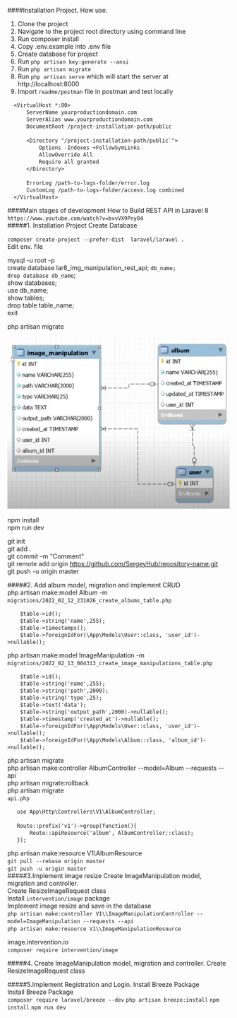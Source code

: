 ####Installation Project. How use.
1. Clone the project  
2. Navigate to the project root directory using command line  
3. Run composer install  
4. Copy .env.example into .env file  
5. Create database for project  
6. Run `php artisan key:generate --ansi`  
7. Run `php artisan migrate`  
8. Run `php artisan serve` which will start the server at http://localhost:8000  
9. Import `readme/postman` file in postman and test locally

```
  <VirtualHost *:80>  
      ServerName yourproductiondomain.com  
      ServerAlias www.yourproductiondomain.com
      DocumentRoot /project-installation-path/public
  
      <Directory "/project-installation-path/public`">
          Options -Indexes +FollowSymLinks
          AllowOverride All
          Require all granted
      </Directory>
  
      ErrorLog /path-to-logs-folder/error.log
      CustomLog /path-to-logs-folder/access.log combined
  </VirtualHost>
  ```
####Main stages of development
How to Build REST API in Laravel 8  
`https://www.youtube.com/watch?v=bvvVX9Pny84`    
#####1. Installation Project Create Database

`composer create-project --prefer-dist  laravel/laravel .`    
Edit  env. file  

mysql -u root -p  
create database lar8_img_manipulation_rest_api; `db_name;`  
`drop database db_name`;     
show databases;   
use db_name;  
show tables;  
drop table table_name;  
exit   

php artisan migrate
 
![Screenshot](readme/EER_Diagram.JPG)  
 
npm install  
npm run dev  

git init  
git add .  
git commit –m "Comment"  
git remote add origin https://github.com/SergeyHub/repository-name.git  
git push -u origin master  

#####2. Add album model, migration and implement CRUD   
php artisan make:model Album -m       
`migrations/2022_02_12_231026_create_albums_table.php`  
```
    $table->id();
    $table->string('name',255);
    $table->timestamps();
    $table->foreignIdFor(\App\Models\User::class, 'user_id')->nullable();

```
php artisan make:model ImageManipulation -m   
`migrations/2022_02_13_004313_create_image_manipulations_table.php`
```
    $table->id();
    $table->string('name',255);
    $table->string('path',2000);
    $table->string('type',25);
    $table->text('data');
    $table->string('output_path',2000)->nullable();
    $table->timestamp('created_at')->nullable();
    $table->foreignIdFor(\App\Models\User::class, 'user_id')->nullable();
    $table->foreignIdFor(\App\Models\Album::class, 'album_id')->nullable();
```
php artisan migrate  
php artisan make:controller AlbumController  --model=Album --requests --api     
php artisan migrate:rollback  
php artisan migrate  
`api.php`
```
   use App\Http\Controllers\V1\AlbumController;
      
   Route::prefix('v1')->group(function(){
       Route::apiResource('album', AlbumController::class);
   });

```
php artisan make:resource V1\\AlbumResource  
`git pull --rebase origin master`  
`git push -u origin master`  
#####3.Implement image resize 
Create ImageManipulation model, migration and controller.  
Create ResizeImageRequest class  
Install `intervention/image` package  
Implement image resize and save in the database  
`php artisan make:controller V1\\ImageManipulationController --model=ImageManipulation --requests --api`  
`php artisan make:resource V1\\ImageManipulationResource` 

image.intervention.io  
`composer require intervention/image`   

#####4. Create ImageManipulation model, migration and controller. Create ResizeImageRequest class    

#####5.Implement Registration and Login. Install Breeze Package     
Install Breeze Package  
`composer require laravel/breeze --dev`
`php artisan breeze:install`
`npm install`
`npm run dev`

